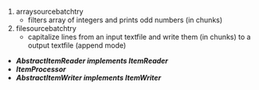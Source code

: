 1. arraysourcebatchtry
	- filters array of integers and prints odd numbers (in chunks)
2. filesourcebatchtry
	- capitalize lines from an input textfile and write them (in chunks) to a output textfile (append mode)


* <b><i>AbstractItemReader implements ItemReader</i></b>
* <b><i>ItemProcessor</i></b>
* <b><i>AbstractItemWriter implements ItemWriter</i></b>